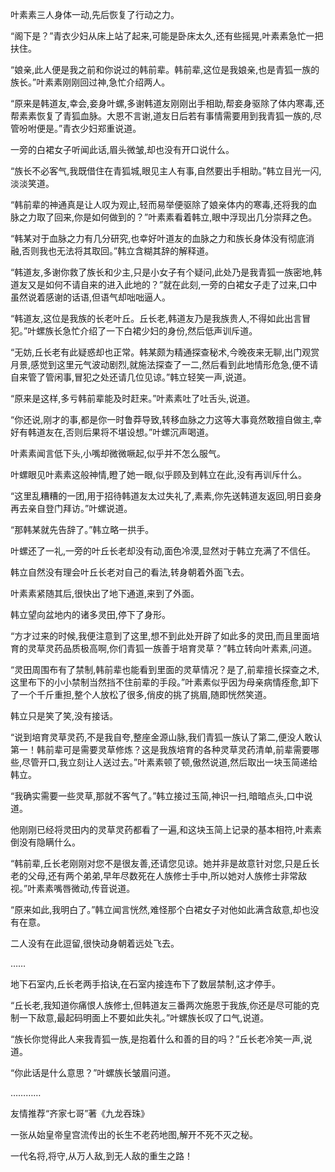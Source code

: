 
叶素素三人身体一动,先后恢复了行动之力。

“阁下是？”青衣少妇从床上站了起来,可能是卧床太久,还有些摇晃,叶素素急忙一把扶住。

“娘亲,此人便是我之前和你说过的韩前辈。韩前辈,这位是我娘亲,也是青狐一族的族长。”叶素素刚刚回过神,急忙介绍两人。

“原来是韩道友,幸会,妾身叶螺,多谢韩道友刚刚出手相助,帮妾身驱除了体内寒毒,还帮素素恢复了青狐血脉。大恩不言谢,道友日后若有事情需要用到我青狐一族的,尽管吩咐便是。”青衣少妇郑重说道。

一旁的白裙女子听闻此话,眉头微皱,却也没有开口说什么。

“族长不必客气,我既借住在青狐城,眼见主人有事,自然要出手相助。”韩立目光一闪,淡淡笑道。

“韩前辈的神通真是让人叹为观止,轻而易举便驱除了娘亲体内的寒毒,还将我的血脉之力取了回来,你是如何做到的？”叶素素看着韩立,眼中浮现出几分崇拜之色。

“韩某对于血脉之力有几分研究,也幸好叶道友的血脉之力和族长身体没有彻底消融,否则我也无法将其取回。”韩立含糊其辞的解释道。

“韩道友,多谢你救了族长和少主,只是小女子有个疑问,此处乃是我青狐一族密地,韩道友又是如何不请自来的进入此地的？”就在此刻,一旁的白裙女子走了过来,口中虽然说着感谢的话语,但语气却咄咄逼人。

“韩道友,这位是我族的长老叶丘。丘长老,韩道友乃是我族贵人,不得如此出言冒犯。”叶螺族长急忙介绍了一下白裙少妇的身份,然后低声训斥道。

“无妨,丘长老有此疑惑却也正常。韩某颇为精通探查秘术,今晚夜来无聊,出门观赏月景,感觉到这里元气波动剧烈,就施法探查了一二,然后看到此地情形危急,便不请自来管了管闲事,冒犯之处还请几位见谅。”韩立轻笑一声,说道。

“原来是这样,多亏韩前辈能及时赶来。”叶素素吐了吐舌头,说道。

“你还说,刚才的事,都是你一时鲁莽导致,转移血脉之力这等大事竟然敢擅自做主,幸好有韩道友在,否则后果将不堪设想。”叶螺沉声喝道。

叶素素闻言低下头,小嘴却微微噘起,似乎并不怎么服气。

叶螺眼见叶素素这般神情,瞪了她一眼,似乎顾及到韩立在此,没有再训斥什么。

“这里乱糟糟的一团,用于招待韩道友太过失礼了,素素,你先送韩道友返回,明日妾身再去亲自登门拜访。”叶螺说道。

“那韩某就先告辞了。”韩立略一拱手。

叶螺还了一礼,一旁的叶丘长老却没有动,面色冷漠,显然对于韩立充满了不信任。

韩立自然没有理会叶丘长老对自己的看法,转身朝着外面飞去。

叶素素紧随其后,很快出了地下通道,来到了外面。

韩立望向盆地内的诸多灵田,停下了身形。

“方才过来的时候,我便注意到了这里,想不到此处开辟了如此多的灵田,而且里面培育的灵草灵药品质极高啊,你们青狐一族善于培育灵草？”韩立转向叶素素,问道。

“灵田周围布有了禁制,韩前辈也能看到里面的灵草情况？是了,前辈擅长探查之术,这里布下的小小禁制当然挡不住前辈的手段。”叶素素似乎因为母亲病情痊愈,卸下了一个千斤重担,整个人放松了很多,俏皮的挑了挑眉,随即恍然笑道。

韩立只是笑了笑,没有接话。

“说到培育灵草灵药,不是我自夸,整座金源山脉,我们青狐一族认了第二,便没人敢认第一！韩前辈可是需要灵草修炼？这是我族培育的各种灵草灵药清单,前辈需要哪些,尽管开口,我立刻让人送过去。”叶素素顿了顿,傲然说道,然后取出一块玉简递给韩立。

“我确实需要一些灵草,那就不客气了。”韩立接过玉简,神识一扫,暗暗点头,口中说道。

他刚刚已经将灵田内的灵草灵药都看了一遍,和这块玉简上记录的基本相符,叶素素倒没有隐瞒什么。

“韩前辈,丘长老刚刚对您不是很友善,还请您见谅。她并非是故意针对您,只是丘长老的父母,还有两个弟弟,早年尽数死在人族修士手中,所以她对人族修士非常敌视。”叶素素嘴唇微动,传音说道。

“原来如此,我明白了。”韩立闻言恍然,难怪那个白裙女子对他如此满含敌意,却也没有在意。

二人没有在此逗留,很快动身朝着远处飞去。

……

地下石室内,丘长老两手掐诀,在石室内接连布下了数层禁制,这才停手。

“丘长老,我知道你痛恨人族修士,但韩道友三番两次施恩于我族,你还是尽可能的克制一下敌意,最起码明面上不要如此失礼。”叶螺族长叹了口气,说道。

“族长你觉得此人来我青狐一族,是抱着什么和善的目的吗？”丘长老冷笑一声,说道。

“你此话是什么意思？”叶螺族长皱眉问道。

…………

友情推荐“齐家七哥”著《九龙吞珠》

一张从始皇帝皇宫流传出的长生不老药地图,解开不死不灭之秘。

一代名将,将守,从万人敌,到无人敌的重生之路！